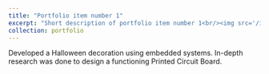 ```yaml
---
title: "Portfolio item number 1"
excerpt: "Short description of portfolio item number 1<br/><img src='/images/500x300.png'>"
collection: portfolio
---
```


Developed a Halloween decoration using embedded systems. In-depth research was done to design a functioning Printed Circuit Board.